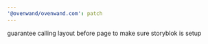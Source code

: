 ```yaml
---
'@ovenwand/ovenwand.com': patch
---
```


guarantee calling layout before page to make sure storyblok is setup
